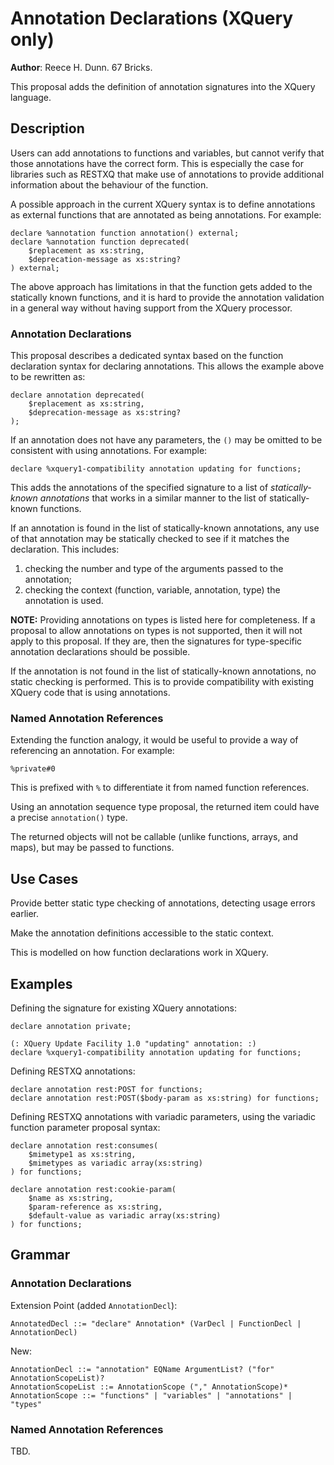 # Annotation Declarations (XQuery only)

**Author**: Reece H. Dunn. 67 Bricks.

This proposal adds the definition of annotation signatures into the XQuery language.


## Description

Users can add annotations to functions and variables, but cannot verify that those annotations have the correct form. This is especially the case for libraries such as RESTXQ that make use of annotations to provide additional information about the behaviour of the function.

A possible approach in the current XQuery syntax is to define annotations as external functions that are annotated as being annotations. For example:

    declare %annotation function annotation() external;
    declare %annotation function deprecated(
        $replacement as xs:string,
        $deprecation-message as xs:string?
    ) external;

The above approach has limitations in that the function gets added to the statically known functions, and it is hard to provide the annotation validation in a general way without having support from the XQuery processor.

### Annotation Declarations

This proposal describes a dedicated syntax based on the function declaration syntax for declaring annotations. This allows the example above to be rewritten as:

    declare annotation deprecated(
        $replacement as xs:string,
        $deprecation-message as xs:string?
    );

If an annotation does not have any parameters, the `()` may be omitted to be consistent with using annotations. For example:

    declare %xquery1-compatibility annotation updating for functions;

This adds the annotations of the specified signature to a list of *statically-known annotations* that works in a similar manner to the list of statically-known functions.

If an annotation is found in the list of statically-known annotations, any use of that annotation may be statically checked to see if it matches the declaration. This includes:

1. checking the number and type of the arguments passed to the annotation;
1. checking the context (function, variable, annotation, type) the annotation is used.

__NOTE:__ Providing annotations on types is listed here for completeness. If a proposal to allow annotations on types is not supported, then it will not apply to this proposal. If they are, then the signatures for type-specific annotation declarations should be possible.

If the annotation is not found in the list of statically-known annotations, no static checking is performed. This is to provide compatibility with existing XQuery code that is using annotations.

### Named Annotation References

Extending the function analogy, it would be useful to provide a way of referencing an annotation. For example:

    %private#0

This is prefixed with `%` to differentiate it from named function references.

Using an annotation sequence type proposal, the returned item could have a precise `annotation()` type.

The returned objects will not be callable (unlike functions, arrays, and maps), but may be passed to functions.


## Use Cases

Provide better static type checking of annotations, detecting usage errors earlier.

Make the annotation definitions accessible to the static context.

This is modelled on how function declarations work in XQuery.


## Examples

Defining the signature for existing XQuery annotations:

    declare annotation private;

    (: XQuery Update Facility 1.0 "updating" annotation: :)
    declare %xquery1-compatibility annotation updating for functions;

Defining RESTXQ annotations:

    declare annotation rest:POST for functions;
    declare annotation rest:POST($body-param as xs:string) for functions;

Defining RESTXQ annotations with variadic parameters, using the variadic function parameter proposal syntax:

    declare annotation rest:consumes(
        $mimetype1 as xs:string,
        $mimetypes as variadic array(xs:string)
    ) for functions;

    declare annotation rest:cookie-param(
        $name as xs:string,
        $param-reference as xs:string,
        $default-value as variadic array(xs:string)
    ) for functions;


## Grammar

### Annotation Declarations

Extension Point (added `AnnotationDecl`):

    AnnotatedDecl ::= "declare" Annotation* (VarDecl | FunctionDecl | AnnotationDecl)

New:

    AnnotationDecl ::= "annotation" EQName ArgumentList? ("for" AnnotationScopeList)?
    AnnotationScopeList ::= AnnotationScope ("," AnnotationScope)*
    AnnotationScope ::= "functions" | "variables" | "annotations" | "types"

### Named Annotation References

TBD.
